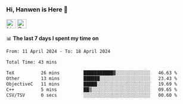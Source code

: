 ### Hi, Hanwen is Here 👋
<p>
	<a href="https://www.linkedin.com/in/liu-hanwen/"><img src="https://img.shields.io/badge/@hanwen-0A66C2?style=flat&logo=LinkedIn&logoColor=white" alt="Linkedin"  height="25px"/></a> 
	<a href="https://scholar.google.com/citations?user=HDF0su0AAAAJ"><img src="https://img.shields.io/badge/scholar-4385FE.svg?&style=plastic&logo=google-scholar&logoColor=white" alt="Google Scholar" height="25px"> </a>
</p>

📊 **The last 7 days I spent my time on** 
<!--START_SECTION:waka-->

```txt
From: 11 April 2024 - To: 18 April 2024

Total Time: 43 mins

TeX          26 mins         ███████████▓░░░░░░░░░░░░░   46.63 %
Other        13 mins         ██████░░░░░░░░░░░░░░░░░░░   23.43 %
ObjectiveC   11 mins         █████░░░░░░░░░░░░░░░░░░░░   19.69 %
C++          5 mins          ██▒░░░░░░░░░░░░░░░░░░░░░░   09.65 %
CSV/TSV      0 secs          ░░░░░░░░░░░░░░░░░░░░░░░░░   00.60 %
```

<!--END_SECTION:waka-->


<!--
**david990917/david990917** is a ✨ _special_ ✨ repository because its `README.md` (this file) appears on your GitHub profile.

Here are some ideas to get you started:

- 🔭 I’m currently working on ...
- 🌱 I’m currently learning ...
- 👯 I’m looking to collaborate on ...
- 🤔 I’m looking for help with ...
- 💬 Ask me about ...
- 📫 How to reach me: ...
- 😄 Pronouns: ...
- ⚡ Fun fact: ...
-->
